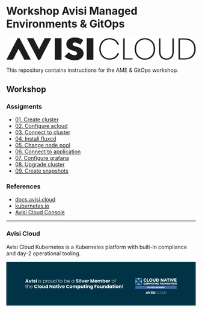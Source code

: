# Workshop Avisi Managed Environments & GitOps

![Avisi Cloud Logo](/img/avisi-cloud-logo-black.png)

This repository contains instructions for the AME & GitOps workshop.

## Workshop

### Assigments

- [01. Create cluster](assignments/01-create-cluster.md)
- [02. Configure acloud](assignments/02-configure-acloud.md)
- [03. Connect to cluster](assignments/03-connect-to-cluster.md)
- [04. Install fluxcd](assignments/04-install-fluxcd.md)
- [05. Change node pool](assignments/05-change-node-pool.md)
- [06. Connect to application](assignments/06-connect-to-application.md)
- [07. Configure grafana](assignments/07-configure-grafana.md)
- [08. Upgrade cluster](assignments/08-upgrade-cluster.md)
- [09. Create snapshots](assignments/09-create-snapshots.md)

### References

- [docs.avisi.cloud](https://docs.avisi.cloud)
- [kubernetes.io](https://kubernetes.io)
- [Avisi Cloud Console](https://console.avisi.cloud)

---

### Avisi Cloud

Avisi Cloud Kubernetes is a Kubernetes platform with built-in compliance and day-2 operational tooling.

[![Avisi Cloud CNCF member](/img/avisi-cloud-cncf-member.jpeg)](https://www.avisi.nl/en-gb/blog/avisi-is-trotse-silver-member-van-cncf?__hstc=205717955.b5eb8201cfb102e5a1051fa1bc9bbd78.1656488150292.1663879770786.1664302257949.30&__hssc=205717955.4.1664302257949&__hsfp=2607337039)
